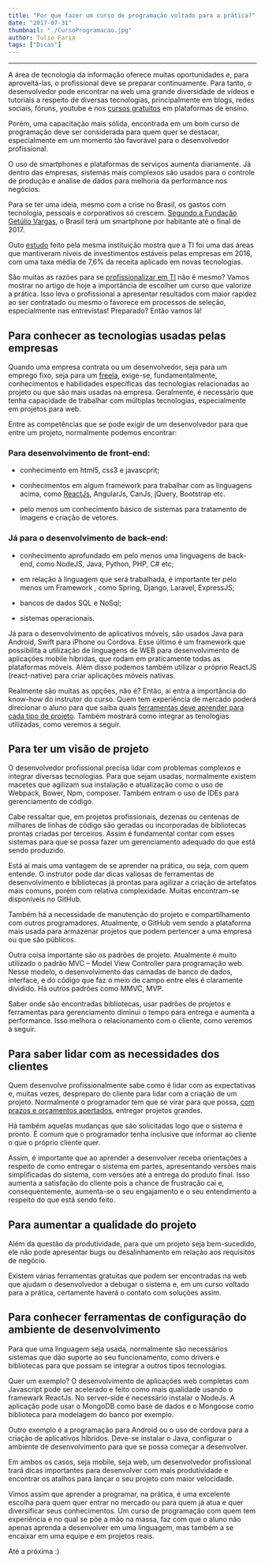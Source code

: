 ```yaml
---
title: "Por que fazer um curso de programação voltado para a prática?"
date: "2017-07-31"
thumbnail: "./CursoProgramacao.jpg"
author: Tulio Faria
tags: ["Dicas"]
---
```


---
A área de tecnologia da informação oferece muitas oportunidades e, para aproveitá-las, o profissional deve se preparar continuamente. Para tanto, o desenvolvedor pode encontrar na web uma grande diversidade de vídeos e tutoriais a respeito de diversas tecnologias, principalmente em blogs, redes sociais, fóruns, youtube e nos [cursos gratuitos](https://www.devpleno.com/ensino-formal-ou-cursos-livres-2/?utm_source=blog&utm_campaign=rc_blogpost) em plataformas de ensino.

Porém, uma capacitação mais sólida, encontrada em um bom curso de programação deve ser considerada para quem quer se destacar, especialmente em um momento tão favorável para o desenvolvedor profissional.

O uso de smartphones e plataformas de serviços aumenta diariamente. Já dentro das empresas, sistemas mais complexos são usados para o controle de produção e analise de dados para melhoria da performance nos negócios.

Para se ter uma ideia, mesmo com a crise no Brasil, os gastos com tecnologia, pessoais e corporativos só crescem. [Segundo a Fundação Getúlio Vargas](http://link.estadao.com.br/noticias/gadget,ate-o-fim-de-2017-brasil-tera-um-smartphone-por-habitante-diz-pesquisa-da-fgv,70001744407?utm_source=blog&utm_campaign=rc_blogpost), o Brasil terá um smartphone por habitante até o final de 2017.

Outo [estudo](http://www.valor.com.br/empresas/4943024/crise-nao-afeta-investimento-das-empresas-em-tecnologia-diz-fgv?utm_source=blog&utm_campaign=rc_blogpost) feito pela mesma instituição mostra que a TI foi uma das áreas que mantiveram níveis de investimentos estáveis pelas empresas em 2016, com uma taxa média de 7,6% da receita aplicado em novas tecnologias.

São muitas as razões para se [profissionalizar em TI](https://www.devpleno.com/integridade/?utm_source=blog&utm_campaign=rc_blogpost) não é mesmo? Vamos mostrar no artigo de hoje a importância de escolher um curso que valorize a prática. Isso leva o profissional a apresentar resultados com maior rapidez ao ser contratado ou mesmo o favorece em processos de seleção, especialmente nas entrevistas! Preparado? Então vamos lá!

## Para conhecer as tecnologias usadas pelas empresas

Quando uma empresa contrata ou um desenvolvedor, seja para um emprego fixo, seja para um [freela](https://www.devpleno.com/freelancer-no-exterior-7-dicas-para-ter-sucesso-na-carreira/?utm_source=blog&utm_campaign=rc_blogpost), exige-se, fundamentalmente, conhecimentos e habilidades específicas das tecnologias relacionadas ao projeto ou que são mais usadas na empresa. Geralmente, é necessário que tenha capacidade de trabalhar com múltiplas tecnologias, especialmente em projetos para web.

Entre as competências que se pode exigir de um desenvolvedor para que entre um projeto, normalmente podemos encontrar:

### Para desenvolvimento de front-end:

*   conhecimento em html5, css3 e javascprit;
    
*   conhecimentos em algum framework para trabalhar com as linguagens acima, como [ReactJs](https://www.devpleno.com/renderizar-estruturas-em-formato-de-arvore/?utm_source=blog&utm_campaign=rc_blogpost), AngularJs, CanJs, jQuery, Bootstrap etc.
    
*   pelo menos um conhecimento básico de sistemas para tratamento de imagens e criação de vetores.
    

### Já para o desenvolvimento de back-end:

*   conhecimento aprofundado em pelo menos uma linguagens de back-end, como NodeJS, Java, Python, PHP, C# etc;
    
*   em relação à linguagem que será trabalhada, é importante ter pelo menos um Framework , como Spring, Django, Laravel, ExpressJS;
    
*   bancos de dados SQL e NoSql;
    
*   sistemas operacionais.
    

Já para o desenvolvimento de aplicativos móveis, são usados Java para Android, Swift para iPhone ou Cordova. Esse último é um framework que possibilita a utilização de linguagens de WEB para desenvolvimento de aplicações mobile híbridas, que rodam em praticamente todas as plataformas móveis. Além disso podemos também utilizar o próprio ReactJS (react-native) para criar aplicações móveis nativas.

Realmente são muitas as opções, não é? Então, ai entra a importância do know-how do instrutor do curso. Quem tem experiência de mercado poderá direcionar o aluno para que saiba quais [ferramentas deve aprender para cada tipo de projeto](https://www.devpleno.com/ensino-formal-ou-cursos-livres-2/?utm_source=blog&utm_campaign=rc_blogpost). Também mostrará como integrar as tenologias utilizadas, como veremos a seguir.

## Para ter um visão de projeto

O desenvolvedor profissional precisa lidar com problemas complexos e integrar diversas tecnologias. Para que sejam usadas, normalmente existem macetes que agilizam sua instalação e atualização como o uso de Webpack, Bower, Npm, composer. Também entram o uso de IDEs para gerenciamento de código.

Cabe ressaltar que, em projetos profissionais, dezenas ou centenas de milhares de linhas de código são geradas ou incorporadas de bibliotecas prontas criadas por terceiros. Assim é fundamental contar com esses sistemas para que se possa fazer um gerenciamento adequado do que está sendo produzido.

Está aí mais uma vantagem de se aprender na prática, ou seja, com quem entende. O instrutor pode dar dicas valiosas de ferramentas de desenvolvimento e bibliotecas já prontas para agilizar a criação de artefatos mais comuns, porém com relativa complexidade. Muitas encontram-se disponíveis no GitHub.

Também há a necessidade de manutenção do projeto e compartilhamento com outros programadores. Atualmente, o GitHub vem sendo a plataforma mais usada para armazenar projetos que podem pertencer a uma empresa ou que são públicos.

Outra coisa importante são os padrões de projeto. Atualmente é muito utilizado o padrão MVC – Model View Controller para programação web. Nesse modelo, o desenvolvimento das camadas de banco de dados, interface, e do código que faz o meio de campo entre eles é claramente dividido. Há outros padrões como MMVC, MVP.

Saber onde são encontradas bibliotecas, usar padrões de projetos e ferramentas para gerenciamento diminui o tempo para entrega e aumenta a performance. Isso melhora o relacionamento com o cliente, como veremos a seguir.

## Para saber lidar com as necessidades dos clientes

Quem desenvolve profissionalmente sabe como é lidar com as expectativas e, muitas vezes, despreparo do cliente para lidar com a criação de um projeto. Normalmente o programador tem que se virar para que possa, [com prazos e orçamentos apertados](https://www.devpleno.com/precificacao-de-softwares-voce-sabe-como-?utm_source=blog&utm_campaign=rc_blogpost), entregar projetos grandes.

Há também aquelas mudanças que são solicitadas logo que o sistema é pronto. É comum que o programador tenha inclusive que informar ao cliente o que o próprio cliente quer.

Assim, é importante que ao aprender a desenvolver receba orientações a respeito de como entregar o sistema em partes, apresentando versões mais simplificadas do sistema, com versões até a entrega do produto final. Isso aumenta a satisfação do cliente pois a chance de frustração cai e, consequentemente, aumenta-se o seu engajamento e o seu entendimento a respeito do que está sendo feito.

## Para aumentar a qualidade do projeto

Além da questão da produtividade, para que um projeto seja bem-sucedido, ele não pode apresentar bugs ou desalinhamento em relação aos requisitos de negócio.

Existem várias ferramentas gratuitas que podem ser encontradas na web que ajudam o desenvolvedor a debugar o sistema e, em um curso voltado para a prática, certamente haverá o contato com soluções assim.

## Para conhecer ferramentas de configuração do ambiente de desenvolvimento

Para que uma linguagem seja usada, normalmente são necessários sistemas que dão suporte ao seu funcionamento, como drivers e bibliotecas para que possam se integrar a outros tipos tecnologias.

Quer um exemplo? O desenvolvimento de aplicações web completas com Javascript pode ser acelerado e feito como mais qualidade usando o framewark ReactJs. No server-side é necessário instalar o NodeJs. A aplicação pode usar o MongoDB como base de dados e o Mongoose como biblioteca para modelagem do banco por exemplo.

Outro exemplo é a programação para Android ou o uso de cordova para a criação de aplicativos híbridos. Deve-se instalar o Java, configurar o ambiente de desenvolvimento para que se possa começar a desenvolver.

Em ambos os casos, seja mobile, seja web, um desenvolvedor profissional trará dicas importantes para desenvolver com mais produtividade e encontrar os atalhos para lançar o seu projeto com maior velocidade.

Vimos assim que aprender a programar, na prática, é uma excelente escolha para quem quer entrar no mercado ou para quem já atua e quer diversificar seus conhecimentos. Um curso de programação com quem tem experiência e no qual se põe a mão na massa, faz com que o aluno não apenas aprenda a desenvolver em uma linguagem, mas também a se encaixar em uma equipe e em projetos reais.

Até a próxima :)